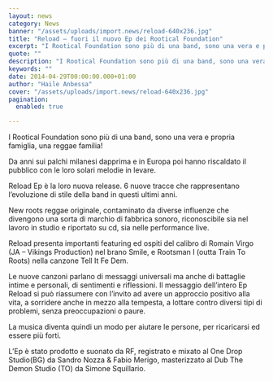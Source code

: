 ```yaml
---
layout: news
category: News
banner: "/assets/uploads/import.news/reload-640x236.jpg"
title: "Reload – fuori il nuovo Ep dei Rootical Foundation"
excerpt: "I Rootical Foundation sono più di una band, sono una vera e propria famiglia, una reggae familia! Da anni sui palchi milanesi dapprima e in Europa poi hanno riscaldato il pubblico con le loro solari melodie in levare. Reload Ep è la loro nuova release. 6 nuove tracce che rappresentano l’evoluzione di stile della band [&hellip"
quote: ""
description: "I Rootical Foundation sono più di una band, sono una vera e propria famiglia, una reggae familia! Da anni sui palchi milanesi dapprima e in Europa poi hanno riscaldato il pubblico con le loro solari melodie in levare. Reload Ep è la loro nuova release. 6 nuove tracce che rappresentano l’evoluzione di stile della band [&hellip"
keywords: ""
date: 2014-04-29T00:00:00.000+01:00
author: "Haile Anbessa"
cover: "/assets/uploads/import.news/reload-640x236.jpg"
pagination:
  enabled: true

---
```


[](https://hotmc.com/wp-content/uploads/2014/04/reload.jpg)

I Rootical Foundation sono più di una band, sono una vera e propria famiglia, una reggae familia!

Da anni sui palchi milanesi dapprima e in Europa poi hanno riscaldato il pubblico con le loro solari melodie in levare.  
  
Reload Ep è la loro nuova release. 6 nuove tracce che rappresentano l’evoluzione di stile della band in questi ultimi anni.

New roots reggae originale, contaminato da diverse influenze che divengono una sorta di marchio di fabbrica sonoro, riconoscibile sia nel lavoro in studio e riportato su cd, sia nelle performance live.

Reload presenta importanti featuring ed ospiti del calibro di Romain Virgo (JA – Vikings Production) nel brano Smile, e Rootsman I (outta Train To Roots) nella canzone Tell It Fe Dem.

Le nuove canzoni parlano di messaggi universali ma anche di battaglie intime e personali, di sentimenti e riflessioni. Il messaggio dell’intero Ep Reload si può riassumere con l’invito ad avere un approccio positivo alla vita, a sorridere anche in mezzo alla tempesta, a lottare contro diversi tipi di problemi, senza preoccupazioni o paure.

La musica diventa quindi un modo per aiutare le persone, per ricaricarsi ed essere più forti.

L’Ep è stato prodotto e suonato da RF, registrato e mixato al One Drop Studio(BG) da Sandro Nozza & Fabio Merigo, masterizzato al Dub The Demon Studio (TO) da Simone Squillario.